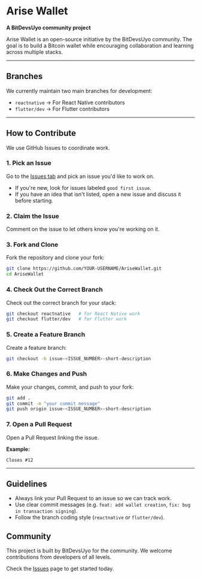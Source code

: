 # Arise Wallet

**A BitDevsUyo community project**

Arise Wallet is an open-source initiative by the BitDevsUyo community. The goal is to build a Bitcoin wallet while encouraging collaboration and learning across multiple stacks.

---

## Branches

We currently maintain two main branches for development:

- `reactnative` → For React Native contributors
- `flutter/dev` → For Flutter contributors

---

## How to Contribute

We use GitHub Issues to coordinate work.

### 1. Pick an Issue

Go to the [Issues tab](../../issues) and pick an issue you'd like to work on.

- If you're new, look for issues labeled `good first issue`.
- If you have an idea that isn't listed, open a new issue and discuss it before starting.

### 2. Claim the Issue

Comment on the issue to let others know you're working on it.

### 3. Fork and Clone

Fork the repository and clone your fork:

```bash
git clone https://github.com/YOUR-USERNAME/AriseWallet.git
cd AriseWallet
```

### 4. Check Out the Correct Branch

Check out the correct branch for your stack:

```bash
git checkout reactnative   # for React Native work
git checkout flutter/dev   # for Flutter work
```

### 5. Create a Feature Branch

Create a feature branch:

```bash
git checkout -b issue-<ISSUE_NUMBER>-short-description
```

### 6. Make Changes and Push

Make your changes, commit, and push to your fork:

```bash
git add .
git commit -m "your commit message"
git push origin issue-<ISSUE_NUMBER>-short-description
```

### 7. Open a Pull Request

Open a Pull Request linking the issue.

**Example:**
```
Closes #12
```

---

## Guidelines

- Always link your Pull Request to an issue so we can track work.
- Use clear commit messages (e.g. `feat: add wallet creation`, `fix: bug in transaction signing`).
- Follow the branch coding style (`reactnative` or `flutter/dev`).



## Community

This project is built by BitDevsUyo for the community. We welcome contributions from developers of all levels.

Check the [Issues](../../issues) page to get started today.
